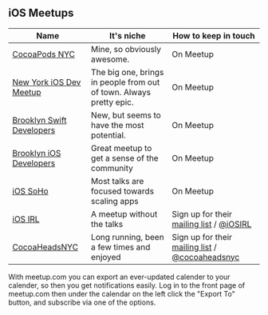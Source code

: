 ## iOS Meetups

| Name     | It's niche | How to keep in touch |
|----------|----------|---|
|[CocoaPods NYC](http://www.meetup.com/CocoaPods-NYC/)|Mine, so obviously awesome.| On Meetup |
|[New York iOS Dev Meetup](http://www.meetup.com/new-york-ios-developer/)|The big one, brings in people from out of town. Always pretty epic.| On Meetup |
|[Brooklyn Swift Developers](http://www.meetup.com/Brooklyn-Swift-Developers/)|New, but seems to have the most potential.| On Meetup |
|[Brooklyn iOS Developers](http://www.meetup.com/The-Brooklyn-iPhone-and-iPad-Developer-Meetup/)|Great meetup to get a sense of the community| On Meetup |
|[iOS SoHo](http://www.meetup.com/iOSoho/)|Most talks are focused towards scaling apps| On Meetup |
|[iOS IRL](http://iosirl.com/)|A meetup without the talks | Sign up for their [mailing list](http://iosirl.us10.list-manage.com/subscribe?u=4fb41c7de97024f57234df77e&id=69b216ec63) / [@iOSIRL](http://twitter.com/iOSIRL) |
|[CocoaHeadsNYC](http://www.cocoaheadsnyc.org)| Long running, been a few times and enjoyed | Sign up for their [mailing list](https://groups.google.com/forum/#!forum/cocoaheadsnyc) / [@cocoaheadsnyc](http://twitter.com/cocoaheadsnyc) |

With meetup.com you can export an ever-updated calender to your calender, so then you get notifications easily. Log in to the front page of meetup.com then under the calendar on the left click the "Export To" button, and subscribe via one of the options.